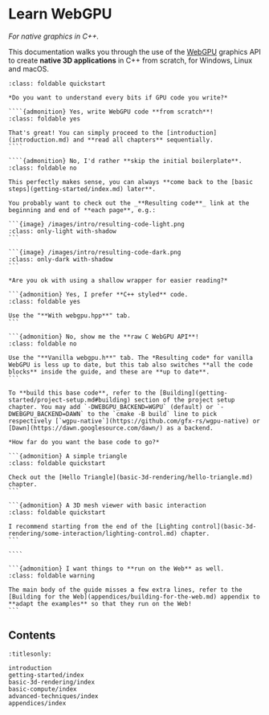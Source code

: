 Learn WebGPU
============

*For native graphics in C++.*

This documentation walks you through the use of the [WebGPU](https://www.w3.org/TR/webgpu) graphics API to create **native 3D applications** in C++ from scratch, for Windows, Linux and macOS.

`````{admonition} Quick Start! (Click Me)
:class: foldable quickstart

*Do you want to understand every bits if GPU code you write?*

````{admonition} Yes, write WebGPU code **from scratch**!
:class: foldable yes

That's great! You can simply proceed to the [introduction](introduction.md) and **read all chapters** sequentially.
````

````{admonition} No, I'd rather **skip the initial boilerplate**.
:class: foldable no

This perfectly makes sense, you can always **come back to the [basic steps](getting-started/index.md) later**.

You probably want to check out the _**Resulting code**_ link at the beginning and end of **each page**, e.g.:

```{image} /images/intro/resulting-code-light.png
:class: only-light with-shadow
```

```{image} /images/intro/resulting-code-dark.png
:class: only-dark with-shadow
```

*Are you ok with using a shallow wrapper for easier reading?*

```{admonition} Yes, I prefer **C++ styled** code.
:class: foldable yes

Use the "**With webgpu.hpp**" tab.
```

```{admonition} No, show me the **raw C WebGPU API**!
:class: foldable no

Use the "**Vanilla webgpu.h**" tab. The *Resulting code* for vanilla WebGPU is less up to date, but this tab also switches **all the code blocks** inside the guide, and these are **up to date**.
```

To **build this base code**, refer to the [Building](getting-started/project-setup.md#building) section of the project setup chapter. You may add `-DWEBGPU_BACKEND=WGPU` (default) or `-DWEBGPU_BACKEND=DAWN` to the `cmake -B build` line to pick respectively [`wgpu-native`](https://github.com/gfx-rs/wgpu-native) or [Dawn](https://dawn.googlesource.com/dawn/) as a backend.

*How far do you want the base code to go?*

```{admonition} A simple triangle
:class: foldable quickstart

Check out the [Hello Triangle](basic-3d-rendering/hello-triangle.md) chapter.
```

```{admonition} A 3D mesh viewer with basic interaction
:class: foldable quickstart

I recommend starting from the end of the [Lighting control](basic-3d-rendering/some-interaction/lighting-control.md) chapter.
```

````

```{admonition} I want things to **run on the Web** as well.
:class: foldable warning

The main body of the guide misses a few extra lines, refer to the [Building for the Web](appendices/building-for-the-web.md) appendix to **adapt the examples** so that they run on the Web!
```

`````

Contents
--------

```{toctree}
:titlesonly:

introduction
getting-started/index
basic-3d-rendering/index
basic-compute/index
advanced-techniques/index
appendices/index
```
